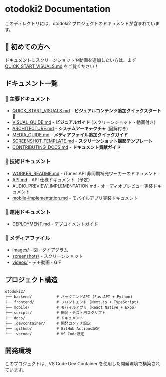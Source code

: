 # otodoki2 Documentation

このディレクトリには、otodoki2 プロジェクトのドキュメントが含まれています。

## 🚀 初めての方へ

ドキュメントにスクリーンショットや動画を追加したい方は、まず [QUICK_START_VISUALS.md](./QUICK_START_VISUALS.md) をご覧ください！

## ドキュメント一覧

### 📘 主要ドキュメント

- [QUICK_START_VISUALS.md](./QUICK_START_VISUALS.md) - **ビジュアルコンテンツ追加クイックスタート** 🌟
- [VISUAL_GUIDE.md](./VISUAL_GUIDE.md) - **ビジュアルガイド** (スクリーンショット・動画付き)
- [ARCHITECTURE.md](./ARCHITECTURE.md) - **システムアーキテクチャ** (図解付き)
- [MEDIA_GUIDE.md](./MEDIA_GUIDE.md) - **メディアファイル追加クイックガイド**
- [SCREENSHOT_TEMPLATE.md](./SCREENSHOT_TEMPLATE.md) - **スクリーンショット撮影テンプレート**
- [CONTRIBUTING_DOCS.md](./CONTRIBUTING_DOCS.md) - **ドキュメント貢献ガイド**

### 🔧 技術ドキュメント

- [WORKER_README.md](./WORKER_README.md) - iTunes API 非同期補充ワーカーのドキュメント
- [API.md](./API.md) - API 仕様ドキュメント（予定）
- [AUDIO_PREVIEW_IMPLEMENTATION.md](./AUDIO_PREVIEW_IMPLEMENTATION.md) - オーディオプレビュー実装ドキュメント
- [mobile-implementation.md](./mobile-implementation.md) - モバイルアプリ実装ドキュメント

### 🚀 運用ドキュメント

- [DEPLOYMENT.md](./DEPLOYMENT.md) - デプロイメントガイド

### 📁 メディアファイル

- [images/](./images/) - 図・ダイアグラム
- [screenshots/](./screenshots/) - スクリーンショット
- [videos/](./videos/) - デモ動画・GIF

## プロジェクト構造

```
otodoki2/
├── backend/           # バックエンドAPI (FastAPI + Python)
├── frontend/          # フロントエンド (Next.js + TypeScript)
├── mobile/            # モバイルアプリ (React Native + Expo)
├── scripts/           # 開発・テスト用スクリプト
├── docs/              # ドキュメント
├── .devcontainer/     # 開発コンテナ設定
├── .github/           # GitHub Actions設定
└── .vscode/           # VS Code設定
```

## 開発環境

このプロジェクトは、VS Code Dev Container を使用した開発環境で構築されています。
